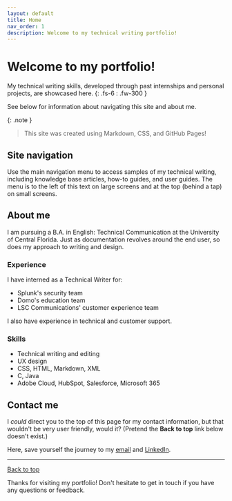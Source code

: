 ```yaml
---
layout: default
title: Home
nav_order: 1
description: Welcome to my technical writing portfolio!
---
```


# Welcome to my portfolio!

My technical writing skills, developed through past internships and personal projects, are showcased here.
{: .fs-6 : .fw-300 }

See below for information about navigating this site and about me.

{: .note }
> This site was created using Markdown, CSS, and GitHub Pages!

## Site navigation 

Use the main navigation menu to access samples of my technical writing, including knowledge base articles, how-to guides, and user guides. The menu is to the left of this text on large screens and at the top (behind a tap) on small screens.

## About me

I am pursuing a B.A. in English: Technical Communication at the University of Central Florida. Just as  documentation revolves around the end user, so does my approach to writing and design.

### Experience

I have interned as a Technical Writer for:

- Splunk's security team
- Domo's education team
- LSC Communications' customer experience team

I also have experience in technical and customer support. 

### Skills

- Technical writing and editing
- UX design
- CSS, HTML, Markdown, XML
- C, Java
- Adobe Cloud, HubSpot, Salesforce, Microsoft 365

## Contact me

I _could_ direct you to the top of this page for my contact information, but that wouldn't be very user friendly, would it? (Pretend the **Back to top** link below doesn't exist.)

Here, save yourself the journey to my [email](mailto:haileytapia@knights.ucf.edu) and [LinkedIn](https://www.linkedin.com/in/haileytapia/).

---

[Back to top](#top)

Thanks for visiting my portfolio! Don't hesitate to get in touch if you have any questions or feedback.
